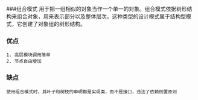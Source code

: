 ###组合模式
    用于把一组相似的对象当作一个单一的对象。组合模式依据树形结构来组合对象，用来表示部分以及整体层次。这种类型的设计模式属于结构型模式，它创建了对象组的树形结构。
### 优点
    1. 高层模块调用简单
    2. 节点自由增加
### 缺点
    使用组合模式时，其叶子和树枝的申明都是实现类，而不是接口，违法了依赖倒置原则
    
